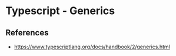 # Typescript - Generics

## References

- https://www.typescriptlang.org/docs/handbook/2/generics.html
